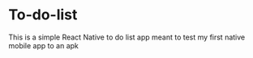 # To-do-list
This is a simple React Native to do list app meant to test my first native mobile app to an apk
